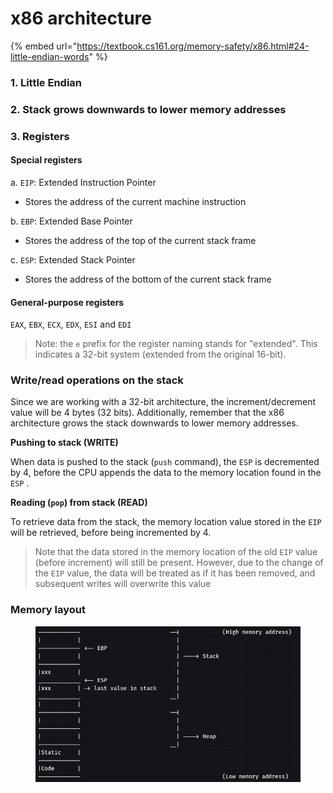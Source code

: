 # x86 architecture

{% embed url="https://textbook.cs161.org/memory-safety/x86.html#24-little-endian-words" %}

### 1. Little Endian

### 2. Stack grows downwards to lower memory addresses

### 3. Registers

#### Special registers

a. `EIP`: Extended Instruction Pointer

* Stores the address of the current machine instruction

b. `EBP`: Extended Base Pointer

* Stores the address of the top of the current stack frame

c. `ESP`: Extended Stack Pointer

* Stores the address of the bottom of the current stack frame

#### General-purpose registers

`EAX`, `EBX`, `ECX`, `EDX`, `ESI` and `EDI`

> Note: the `e` prefix for the register naming stands for "extended". This indicates a 32-bit system (extended from the original 16-bit).

### Write/read operations on the stack

Since we are working with a 32-bit architecture, the increment/decrement value will be 4 bytes (32 bits). Additionally, remember that the x86 architecture grows the stack downwards to lower memory addresses.

**Pushing to stack (WRITE)**

When data is pushed to the stack (`push` command), the `ESP` is decremented by 4, before the CPU appends the data to the memory location found in the `ESP` .

**Reading (`pop`) from stack (READ)**

To retrieve data from the stack, the memory location value stored in the `EIP` will be retrieved, before being incremented by 4.&#x20;

> Note that the data stored in the memory location of the old `EIP` value (before increment) will still be present. However, due to the change of the `EIP` value, the data will be treated as if it has been removed, and subsequent writes will overwrite this value

### Memory layout

<figure><img src="../../.gitbook/assets/image (1).png" alt=""><figcaption></figcaption></figure>
